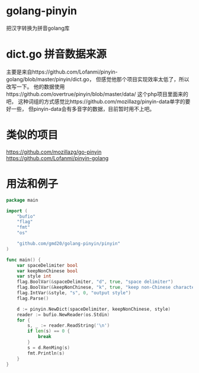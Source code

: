 # golang-pinyin
把汉字转换为拼音golang库


# dict.go 拼音数据来源
主要是来自https://github.com/Lofanmi/pinyin-golang/blob/master/pinyin/dict.go，
但感觉他那个项目实现效率太低了，所以改写一下。
他的数据使用https://github.com/overtrue/pinyin/blob/master/data/ 这个php项目里面来的吧，
这种词组的方式感觉比https://github.com/mozillazg/pinyin-data单字的要好一些，
但pinyin-data会有多音字的数据，目前暂时用不上吧。



# 类似的项目
https://github.com/mozillazg/go-pinyin   
https://github.com/Lofanmi/pinyin-golang   


# 用法和例子

```go
package main

import (
	"bufio"
	"flag"
	"fmt"
	"os"

	"github.com/gmd20/golang-pinyin/pinyin"
)

func main() {
	var spaceDelimiter bool
	var keepNonChinese bool
	var style int
	flag.BoolVar(&spaceDelimiter, "d", true, "space delimiter")
	flag.BoolVar(&keepNonChinese, "k", true, "keep non-Chinese characters")
	flag.IntVar(&style, "s", 0, "output style")
	flag.Parse()

	d := pinyin.NewDict(spaceDelimiter, keepNonChinese, style)
	reader := bufio.NewReader(os.Stdin)
	for {
		s, _ := reader.ReadString('\n')
		if len(s) == 0 {
			break
		}
		s = d.RenMing(s)
		fmt.Println(s)
	}
}
```

